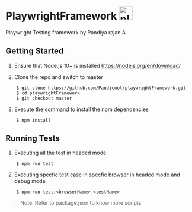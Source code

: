 # PlaywrightFramework <a href="https://playwright.dev/docs" target="_blank" rel="noreferrer"><img src="https://github.com/user-attachments/assets/b82e774b-5471-4b82-a2e3-d2173e2c19ca" width="36" height="36" alt="playwright" /></a>

Playwright Testing framework by Pandiya rajan A

## Getting Started
1. Ensure that Node.js 10+ is installed
   https://nodejs.org/en/download/

2. Clone the repo and switch to master
```
    $ git clone https://github.com/Pandicool/playwrightFramework.git
    $ cd playwrightFramework
    $ git checkout master
```
3. Execute the command to install the npm dependencies
```
    $ npm install
```
## Running Tests
1. Executing all the test in headed mode
```
    $ npm run test
```
2. Executing specfic test case in specfic browser in headed mode and debug mode
```
    $ npm run test:<browserName> <testName>
```
> Note: Refer to package.json to know more scripts
